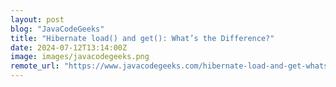 ```yaml
---
layout: post
blog: "JavaCodeGeeks"
title: "Hibernate load() and get(): What’s the Difference?"
date: 2024-07-12T13:14:00Z
image: images/javacodegeeks.png
remote_url: "https://www.javacodegeeks.com/hibernate-load-and-get-whats-the-difference.html"
---
```

